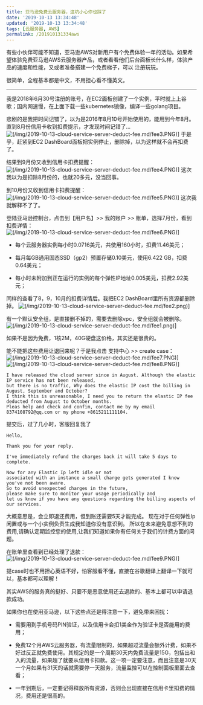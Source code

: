 ```yaml
---
title: 亚马逊免费云服务器，这坑小心你也踩了
date: '2019-10-13 13:34:48'
updated: '2019-10-13 13:34:48'
tags: [云服务器, AWS]
permalink: /201910131334aws
---
```


有些小伙伴可能不知道，亚马逊AWS对新用户有个免费体验一年的活动。如果希望体验免费亚马逊AWS云服务器产品，或者看看他们后台面板长什么样，体验产品的速度和性能，又或者准备搭建一个免费梯子，可以
注册玩玩。

很简单，全程基本都是中文，不用担心看不懂英文。

----

我是2018年6月30号注册的账号，在EC2面板创建了一个实例，平时就上上谷歌；国内网速慢，在上面下载一些kubernetes镜像，编译一些golang项目。

悲剧的是我把时间记错了，以为是2016年8月10号开始使用的，能用到今年8月。直到8月份信用卡收到扣费提示，才发现时间记错了...
![(/img/2019-10-13-cloud-service-server-deduct-fee.md/fee3.PNG)\]](https://img2018.cnblogs.com/blog/1677443/201910/1677443-20191013232744534-979253312.png)
于是乎，赶紧到EC2 DashBoard面板把实例停止，删除掉，以为这样就不会再扣费了。

结果到9月份又收到信用卡扣费提醒：
![(/img/2019-10-13-cloud-service-server-deduct-fee.md/fee4.PNG)\]](https://img2018.cnblogs.com/blog/1677443/201910/1677443-20191013232745231-811330358.png)
这次我以为是扣除8月份的，也就20多元，没当回事。

到10月份又收到信用卡扣费提醒：
![(/img/2019-10-13-cloud-service-server-deduct-fee.md/fee5.PNG)\]](https://img2018.cnblogs.com/blog/1677443/201910/1677443-20191013232746229-1281546314.png)
这次我就解释不了了。

登陆亚马逊控制台，点击到【用户名】>> 我的账户 >> 账单，选择7月份，看到扣费详情：
![(/img/2019-10-13-cloud-service-server-deduct-fee.md/fee6.PNG)\]](https://img2018.cnblogs.com/blog/1677443/201910/1677443-20191013232747608-786889227.png)

* 每个云服务器实例每小时0.0716美元，共使用160小时，扣费11.46美元；

* 每月每GB通用固态SSD（gp2）预置存储0.10美元，使用6.422 GB，扣费0.64美元；

* 每小时未附加到正在运行的实例的每个弹性IP地址0.005美元，扣费2.92美元；

同样的查看了8，9，10月的扣费详情后。我把EC2 DashBoard里所有资源都删除掉。
![(/img/2019-10-13-cloud-service-server-deduct-fee.md/fee2.png)\]](https://img2018.cnblogs.com/blog/1677443/201910/1677443-20191013232748298-1410636485.png)

有一个默认安全组，是直接删不掉的，需要去删除vpc，安全组就会被删除。![(/img/2019-10-13-cloud-service-server-deduct-fee.md/fee1.png)\]](https://img2018.cnblogs.com/blog/1677443/201910/1677443-20191013232749586-1797690125.png)

如果不是因为免费，1核2M，40G硬盘这价格，其实还是很贵的。

能不能把这些费用让退回来呢？于是我点击 支持中心 >> create case：
![(/img/2019-10-13-cloud-service-server-deduct-fee.md/fee7.PNG)\]](https://img2018.cnblogs.com/blog/1677443/201910/1677443-20191013232750778-318331682.png)
![(/img/2019-10-13-cloud-service-server-deduct-fee.md/fee8.PNG)\]](https://img2018.cnblogs.com/blog/1677443/201910/1677443-20191013232751850-1606107583.png)

```shell
I have released the cloud server since in August. Although the elastic IP service has not been released, 
but there is no traffic, Why does the elastic IP cost the billing in August, September and October? 
I think this is unreasonable, I need you to return the elastic IP fee deducted from August to October months.
Pleas help and check and confim, contact me by my email 8374108792@qq.com or my phone +8615211111104.
```

提交后，过了几小时，客服回复我了
```shell
Hello,

Thank you for your reply.

I've immediately refund the charges back it will take 5 days to complete.

Now for any Elastic Ip left idle or not 
associated with an instance a small charge gets generated I know you've not been aware. 
So to avoid unexpected charges in the future, 
please make sure to monitor your usage periodically and 
let us know if you have any questions regarding the billing aspects of our services. 
```
大概意思是，会立即退还费用，但到账还需要5天才能完成。
现在对于任何弹性Ip闲置或与一个小实例负责生成我知道你没有意识到。
所以在未来避免意想不到的费用,请确认定期监控您的使用,让我们知道如果你有任何关于我们的计费方面的问题。


在账单里查看到已经处理了退款：![(/img/2019-10-13-cloud-service-server-deduct-fee.md/fee9.PNG)\]](https://img2018.cnblogs.com/blog/1677443/201910/1677443-20191013232752579-992060101.png)

提case时也不用担心英语不好，怕客服看不懂，直接在谷歌翻译上翻译一下就可以，基本都可以理解！

其实AWS的服务真的挺好、只要不是恶意使用还去退款的、基本上都可以申请退款成功。

如果你也在使用亚马逊，以下这些点还是得注意一下，避免带来困扰：

* 需要用到手机号码PIN验证，以及信用卡会扣1美金作为验证卡是否能用的费用；

* 免费12个月AWS云服务器，有流量限制的，如果超过流量会额外计费，如果不好过反正就免费使用。其规定的是一个周期30天内免费流量是15G，包括出和入的流量，如果超了就要从信用卡扣款。这一项一定要注意，而且注意是30天一个月如果有31天的话就需要停一天服务，流量监控可以在控制面板里面去查看；

* 一年到期后，一定要记得释放所有资源，否则会出现直接在信用卡里扣费的情况，费用还是很高的。

